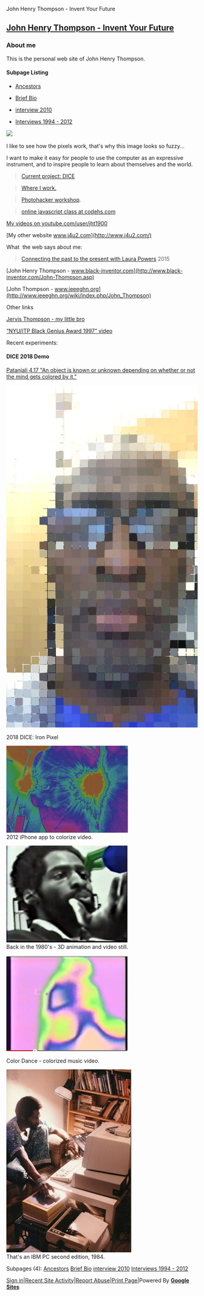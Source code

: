 John Henry Thompson - Invent Your Future

## [John Henry Thompson - Invent Your Future](index.html)

### About me

This is the personal web site of John Henry Thompson.

#### Subpage Listing

- [Ancestors](home/who-am-i.html)

- [Brief Bio](home/bio.html)

- [interview 2010](home/interview-2010.html)

- [Interviews 1994 - 2012](home/interviews.html)

[![](http://www.j4u2.com/jht/images/jt_cu.jpg)](http://www.j4u2.com/jht/images/jt_cu.jpg)

I like to see how the pixels work, that's why this image looks so fuzzy...

I want to make it easy for people to use the computer as an expressive instrument, and to inspire people to learn about themselves and the world.

> [Current project: DICE](3-dice.html)

>

> [Where I work.](iphone-apps.html)

> [Photohacker workshop](https://github.com/jht1900/photohacker).

> [online javascript class at codehs.com](http://codehs.com/go/7444)

[My videos on youtube.com/user/jht1900](http://www.youtube.com/user/jht1900)

[My other website www.j4u2.com](http://www.j4u2.com/)

>

What  the web says about me:

> [Connecting the past to the present with Laura Powers](https://www.youtube.com/watch?v=46rz6-uD_E4&list=PL_nujIbA6R4sYW-PQ0QNAu8vqJgPhUFeC) 2015

[John Henry Thompson - www.black-inventor.com](http://www.black-inventor.com/John-Thompson.asp)

[John Thompson - www.ieeeghn.org](http://www.ieeeghn.org/wiki/index.php/John_Thompson)

Other links

[Jervis Thompson - my little bro](http://www.jervo.com/blog/da-lingo-kid/)

[“NYU/ITP Black Genius Award 1997” video](http://www.youtube.com/watch?v=9OesTbXh5us)

Recent experiments:

#### DICE 2018 Demo

[Patanjali 4.17 "An object is known or unknown depending on whether or not the mind gets colored by it."](yoga/patanjani/book-4/417.html)

[![](_/rsrc/1540258178968/home/IMG_5174.jpg)](http://www.johnhenrythompson.com/home/IMG_5174.jpg?attredirects=0)

2018 DICE: Iron Pixel

[![](_/rsrc/1330015952311/home/glasses-height=228&width=320.png)](http://www.youtube.com/watch?v=a8xpj3_LyQM)  
2012 iPhone app to colorize video.

[![](_/rsrc/1330015591429/home/jht1984-3d-full-height=254&width=320.png)](http://www.youtube.com/watch?v=NDn-GaVp264)  
Back in the 1980's - 3D animation and video still.

[![](_/rsrc/1330016390621/home/colordance-height=251&width=320.png)](http://www.youtube.com/watch?v=-Gfe4iMPAGQ)

Color Dance - colorized music video.

[![](_/rsrc/1307476195091/home/83_jt_ibm_pc.jpg)](http://www.johnhenrythompson.com/home/83_jt_ibm_pc.jpg?attredirects=0)  
That's an IBM PC second edition, 1984.

Subpages (4): [Ancestors](home/who-am-i.html) [Brief Bio](home/bio.html) [interview 2010](home/interview-2010.html) [Interviews 1994 - 2012](home/interviews.html)

[Sign in](https://accounts.google.com/ServiceLogin?continue=http://sites.google.com/a/johnhenrythompson.com/jht/home&service=jotspot)|[Recent Site Activity](system/app/pages/recentChanges.html)|[Report Abuse](http://sites.google.com/a/johnhenrythompson.com/jht/system/app/pages/reportAbuse)|[Print Page](javascript:;)|Powered By **[Google Sites](http://sites.google.com/site)**
